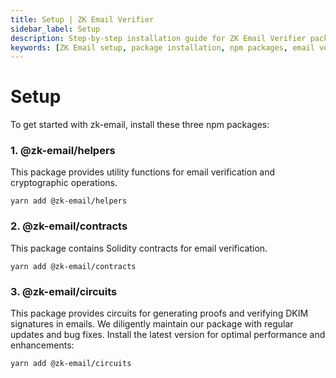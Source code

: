 ```yaml
---
title: Setup | ZK Email Verifier
sidebar_label: Setup
description: Step-by-step installation guide for ZK Email Verifier packages - helpers, contracts, and circuits - required for implementing email verification with zero-knowledge proofs
keywords: [ZK Email setup, package installation, npm packages, email verification setup, DKIM verification, cryptographic operations, smart contracts, circuit implementation, development setup]
---
```


# Setup

To get started with zk-email, install these three npm packages:

### **1. @zk-email/helpers**

This package provides utility functions for email verification and cryptographic operations.

```
yarn add @zk-email/helpers
```

### **2. @zk-email/contracts**

This package contains Solidity contracts for email verification.

```
yarn add @zk-email/contracts
```

### **3. @zk-email/circuits**

This package provides circuits for generating proofs and verifying DKIM signatures in emails. We diligently maintain our package with regular updates and bug fixes. Install the latest version for optimal performance and enhancements:

```
yarn add @zk-email/circuits
```

